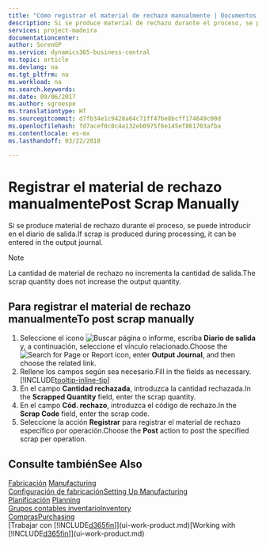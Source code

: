 ```yaml
---
title: "Cómo registrar el material de rechazo manualmente | Documentos de Microsoft"
description: Si se produce material de rechazo durante el proceso, se puede introducir en el diario de salida. Observe que la cantidad de material de rechazo no incrementa la cantidad de salida.
services: project-madeira
documentationcenter: 
author: SorenGP
ms.service: dynamics365-business-central
ms.topic: article
ms.devlang: na
ms.tgt_pltfrm: na
ms.workload: na
ms.search.keywords: 
ms.date: 09/06/2017
ms.author: sgroespe
ms.translationtype: HT
ms.sourcegitcommit: d7fb34e1c9428a64c71ff47be8bcff174649c00d
ms.openlocfilehash: fd7acef0c0c4a132eb0975f6e145ef861703afba
ms.contentlocale: es-mx
ms.lasthandoff: 03/22/2018

---
```

# <a name="post-scrap-manually"></a><span data-ttu-id="22cb6-104">Registrar el material de rechazo manualmente</span><span class="sxs-lookup"><span data-stu-id="22cb6-104">Post Scrap Manually</span></span>
<span data-ttu-id="22cb6-105">Si se produce material de rechazo durante el proceso, se puede introducir en el diario de salida.</span><span class="sxs-lookup"><span data-stu-id="22cb6-105">If scrap is produced during processing, it can be entered in the output journal.</span></span> 

> [!NOTE]
> <span data-ttu-id="22cb6-106">La cantidad de material de rechazo no incrementa la cantidad de salida.</span><span class="sxs-lookup"><span data-stu-id="22cb6-106">The scrap quantity does not increase the output quantity.</span></span>  

## <a name="to-post-scrap-manually"></a><span data-ttu-id="22cb6-107">Para registrar el material de rechazo manualmente</span><span class="sxs-lookup"><span data-stu-id="22cb6-107">To post scrap manually</span></span>  
1. <span data-ttu-id="22cb6-108">Seleccione el icono ![Buscar página o informe](media/ui-search/search_small.png "icono Buscar página o informe"), escriba **Diario de salida** y, a continuación, seleccione el vínculo relacionado.</span><span class="sxs-lookup"><span data-stu-id="22cb6-108">Choose the ![Search for Page or Report](media/ui-search/search_small.png "Search for Page or Report icon") icon, enter **Output Journal**, and then choose the related link.</span></span>  
2. <span data-ttu-id="22cb6-109">Rellene los campos según sea necesario.</span><span class="sxs-lookup"><span data-stu-id="22cb6-109">Fill in the fields as necessary.</span></span> [!INCLUDE[tooltip-inline-tip](includes/tooltip-inline-tip_md.md)]  
3. <span data-ttu-id="22cb6-110">En el campo **Cantidad rechazada**, introduzca la cantidad rechazada.</span><span class="sxs-lookup"><span data-stu-id="22cb6-110">In the **Scrapped Quantity** field, enter the scrap quantity.</span></span>  
4. <span data-ttu-id="22cb6-111">En el campo **Cód. rechazo**, introduzca el código de rechazo.</span><span class="sxs-lookup"><span data-stu-id="22cb6-111">In the **Scrap Code** field, enter the scrap code.</span></span>  
5. <span data-ttu-id="22cb6-112">Seleccione la acción **Registrar** para registrar el material de rechazo específico por operación.</span><span class="sxs-lookup"><span data-stu-id="22cb6-112">Choose the **Post** action to post the specified scrap per operation.</span></span>  

## <a name="see-also"></a><span data-ttu-id="22cb6-113">Consulte también</span><span class="sxs-lookup"><span data-stu-id="22cb6-113">See Also</span></span>  
<span data-ttu-id="22cb6-114">[Fabricación](production-manage-manufacturing.md)  </span><span class="sxs-lookup"><span data-stu-id="22cb6-114">[Manufacturing](production-manage-manufacturing.md)  </span></span>  
[<span data-ttu-id="22cb6-115">Configuración de fabricación</span><span class="sxs-lookup"><span data-stu-id="22cb6-115">Setting Up Manufacturing</span></span>](production-configure-production-processes.md)  
<span data-ttu-id="22cb6-116">[Planificación](production-planning.md)    </span><span class="sxs-lookup"><span data-stu-id="22cb6-116">[Planning](production-planning.md)    </span></span>  
[<span data-ttu-id="22cb6-117">Grupos contables inventario</span><span class="sxs-lookup"><span data-stu-id="22cb6-117">Inventory</span></span>](inventory-manage-inventory.md)  
[<span data-ttu-id="22cb6-118">Compras</span><span class="sxs-lookup"><span data-stu-id="22cb6-118">Purchasing</span></span>](purchasing-manage-purchasing.md)  
<span data-ttu-id="22cb6-119">[Trabajar con [!INCLUDE[d365fin](includes/d365fin_md.md)]](ui-work-product.md)</span><span class="sxs-lookup"><span data-stu-id="22cb6-119">[Working with [!INCLUDE[d365fin](includes/d365fin_md.md)]](ui-work-product.md)</span></span>

